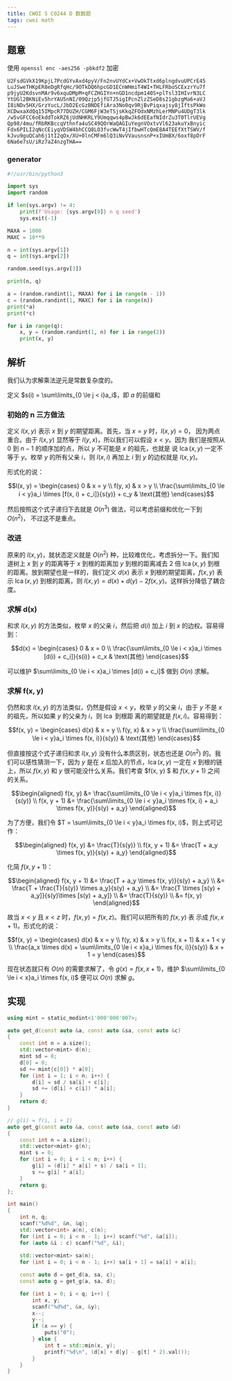 ```yaml
---
title: CWOI S C0244 D 数数题
tags: cwoi math
---
```


## 题意

使用 `openssl enc -aes256 -pbkdf2` 加密

```
U2FsdGVkX19KpjL7PcdGYvAxd4pyV/Fn2nvUYdCx+VwOkTtxd6plngdvuUPCrE45
LuJSweTHKpER8eDgRfqHc/9OTkDQ6hpcGD1ECnWHmiT4WI+THLFRboSCExzrYu7f
p9jyU2KdsvnMAr9v6xquDMpM+qFCZHGIYn+nGD1ncdpm140S+plTsl3IHIvrN3LC
YtUGl2BKNiEv5hrYAU5nNI/09Qzjp5jfGTJ5igIPcnZlzZSeD8s21gbzgMa6+aVJ
I8iNDv5HX/GrzYucL/JbD2EcGzBNDEfiAra3No0qv9RjBvPiqxajsy8jIftsPkWo
XCDwxaXdQq15IMpcR77DUZH/CGM6FjW3eTSjsKkqZFOdxNMzhLerMNPu4UDgT3lk
/w5vGFCC6oEkddTokRZ6jUdNHKRLY9Umqqws4pBwJk6dEEafNIdrZu3T0TlrUEVg
Qp98/4mu/fRbRKBccqVthnfa4uSC49QOrWaQAGIuYegnVOxtvVl623akuYxBnyic
Fdx6PILI2qNcCEiyqVDSW4bhCCQ8LO3fvcWwT4jIfbwHTcQmE8A4TEEfXtTSWV/f
kJvu9guQCah6j1tI2qOx/XU+0lnCMFm6lQ3iNvVVausnsnP+xIUmBX/6oxf8pDrF
6Na6e7sU/iRz7aZ4nzgTHA==
```

### generator

```python
#!/usr/bin/python3

import sys
import random

if len(sys.argv) != 4:
    print(f'Usage: {sys.argv[0]} n q seed')
    sys.exit(-1)

MAXA = 1000
MAXC = 10**9

n = int(sys.argv[1])
q = int(sys.argv[2])

random.seed(sys.argv[3])

print(n, q)

a = (random.randint(1, MAXA) for i in range(n - 1))
c = (random.randint(1, MAXC) for i in range(n))
print(*a)
print(*c)

for i in range(q):
    x, y = (random.randint(1, n) for i in range(2))
    print(x, y)
```

## 解析

我们认为求解乘法逆元是常数复杂度的。

定义 $s(i) = \sum\limits_{0 \le j < i}a_i$，即 $a$ 的前缀和

### 初始的 n 三方做法

定义 $l(x, y)$ 表示 $x$ 到 $y$ 的期望距离。首先，当 $x = y$ 时，$l(x, y) = 0$，
因为两点重合。由于 $l(x, y)$ 显然等于 $l(y, x)$，所以我们可以假设 $x < y$。因为
我们是按照从 $0$ 到 $n - 1$ 的顺序加的点，所以 $y$ 不可能是 $x$ 的祖先，也就是
说 $\operatorname{lca}(x, y)$ 一定不等于 $y$。枚举 $y$ 的所有父亲 $i$，则 $l(x, 
i)$ 再加上 $i$ 到 $y$ 的边权就是 $l(x, y)$。

形式化的说：

$$l(x, y) = \begin{cases}
0 & x = y \\
f(y, x) & x > y \\
\frac{\sum\limits_{0 \le i < y}a_i \times [f(x, i) + c_i]}{s(y)} + c_y &
\text{其他}
\end{cases}$$

然后按照这个式子递归下去就是 $O(n^3)$ 做法，可以考虑前缀和优化一下到 $O(n^2)$，
不过这不是重点。

### 改进

原来的 $l(x, y)$，就状态定义就是 $O(n^2)$ 种，比较难优化，考虑拆分一下。我们知
道树上 $x$ 到 $y$ 的距离等于 $x$ 到根的距离加 $y$ 到根的距离减去 $2$ 倍
$\operatorname{lca}(x, y)$ 到根的距离。放到期望也是一样的，我们定义 $d(x)$ 表示
$x$ 到根的期望距离，$f(x, y)$ 表示 $\operatorname{lca}(x, y)$ 到根的距离，则
$l(x, y) = d(x) + d(y) - 2f(x, y)$。这样拆分降低了耦合度。

### 求解 d(x)

和求 $l(x, y)$ 的方法类似，枚举 $x$ 的父亲 $i$，然后把 $d(i)$ 加上 $i$ 到 $x$
的边权。容易得到：

$$d(x) = \begin{cases}
0 & x = 0 \\ 
\frac{\sum\limits_{0 \le i < x}a_i \times [d(i) + c_i]}{s(i)} + c_x & \text{其他}
\end{cases}$$

可以维护 $\sum\limits_{0 \le i < x}a_i \times [d(i) + c_i]$ 做到 $O(n)$ 求解。

### 求解 f(x, y)

仍然和求 $l(x, y)$ 的方法类似，仍然是假设 $x < y$，枚举 $y$ 的父亲 $i$，由于
$y$ 不是 $x$ 的祖先，所以如果 $y$ 的父亲为 $i$，则 $\operatorname{lca}$ 到根距
离的期望就是 $f(x, i)$。容易得到：

$$f(x, y) = \begin{cases}
d(x) & x = y \\
f(y, x) & x > y \\
\frac{\sum\limits_{0 \le i < y}a_i \times f(x, i)}{s(y)} & \text{其他}
\end{cases}$$

但直接按这个式子递归和求 $l(x, y)$ 没有什么本质区别，状态也还是 $O(n^2)$ 的。我
们可以感性猜测一下，因为 $y$ 是在 $x$ 后加入的节点，$\operatorname{lca}(x, y)$
一定在 $x$ 到根的链上，所以 $f(x, y)$ 和 $y$ 很可能没什么关系。我们考查 $f(x, y)
    $ 和 $f(x, y + 1)$ 之间的关系。

$$\begin{aligned}
f(x, y) &= \frac{\sum\limits_{0 \le i < y}a_i \times f(x, i)}{s(y)} \\
f(x, y + 1) &= \frac{\sum\limits_{0 \le i < y}a_i \times f(x, i) + a_i \times
f(x, y)}{s(y) + a_y}
\end{aligned}$$

为了方便，我们令 $T = \sum\limits_{0 \le i < y}a_i \times f(x, i)$，则上式可记
作：

$$\begin{aligned}
f(x, y) &= \frac{T}{s(y)} \\
f(x, y + 1) &= \frac{T + a_y \times f(x, y)}{s(y) + a_y}
\end{aligned}$$

化简 $f(x, y + 1)$：

$$\begin{aligned}
f(x, y + 1) &= \frac{T + a_y \times f(x, y)}{s(y) + a_y} \\
&= \frac{T + \frac{T}{s(y)} \times a_y}{s(y) + a_y} \\
&= \frac{T \times [s(y) + a_y]}{s(y)\times [s(y) + a_y]} \\
&= \frac{T}{s(y)} \\
&= f(x, y)
\end{aligned}$$

故当 $x < y$ 且 $x < z$ 时，$f(x, y) = f(x, z)$。我们可以把所有的 $f(x, y)$ 表
示成 $f(x, x + 1)$。形式化的说：

$$f(x, y) = \begin{cases}
d(x) & x = y \\
f(y, x) & x > y \\
f(x, x + 1) & x + 1 < y \\
\frac{a_x \times d(x) + \sum\limits_{0 \le i < x}a_i \times f(x, i)}{s(y)} & x + 1 = y
\end{cases}$$

现在状态就只有 $O(n)$ 的需要求解了，令 $g(x) = f(x, x + 1)$，维护
$\sum\limits_{0 \le i < x}a_i \times f(x, i)$ 便可以 $O(n)$ 求解 $g$。

## 实现

```cpp
using mint = static_modint<1'000'000'007>;

auto get_d(const auto &a, const auto &sa, const auto &c)
{
	const int n = a.size();
	std::vector<mint> d(n);
	mint sd = 0;
	d[0] = 0;
	sd += mint{c[0]} * a[0];
	for (int i = 1; i < n; i++) {
		d[i] = sd / sa[i] + c[i];
		sd += (d[i] + c[i]) * a[i];
	}
	return d;
}

// g(i) = f(i, i + 1)
auto get_g(const auto &a, const auto &sa, const auto &d)
{
	const int n = a.size();
	std::vector<mint> g(n);
	mint s = 0;
	for (int i = 0; i + 1 < n; i++) {
		g[i] = (d[i] * a[i] + s) / sa[i + 1];
		s += g[i] * a[i];
	}
	return g;
};

int main()
{
	int n, q;
	scanf("%d%d", &n, &q);
	std::vector<int> a(n), c(n);
	for (int i = 0; i < n - 1; i++) scanf("%d", &a[i]);
	for (auto &i : c) scanf("%d", &i);
	
	std::vector<mint> sa(n);
	for (int i = 0; i < n - 1; i++) sa[i + 1] = sa[i] + a[i];

	const auto d = get_d(a, sa, c);
	const auto g = get_g(a, sa, d);

	for (int i = 0; i < q; i++) {
		int x, y;
		scanf("%d%d", &x, &y);
		x--;
		y--;
		if (x == y) {
			puts("0");
		} else {
			int t = std::min(x, y);
			printf("%d\n", (d[x] + d[y] - g[t] * 2).val());
		}
	}
}
```
